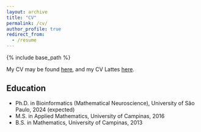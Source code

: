 ```yaml
---
layout: archive
title: "CV"
permalink: /cv/
author_profile: true
redirect_from:
  - /resume
---
```


{% include base_path %}

My CV may be found [here](/files/cv.pdf), and my CV Lattes [here](http://lattes.cnpq.br/9560123815894005). 

## Education

* Ph.D. in Bioinformatics (Mathematical Neuroscience), University of São Paulo, 2024 (expected)
* M.S. in Applied Mathematics, University of Campinas, 2016
* B.S. in Mathematics, University of Campinas, 2013
  

